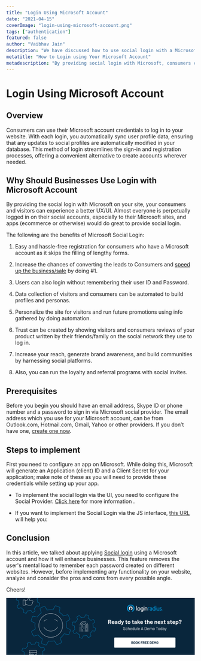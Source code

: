 ```yaml
---
title: "Login Using Microsoft Account"
date: "2021-04-15"
coverImage: "login-using-microsoft-account.png"
tags: ["authentication"]
featured: false 
author: "Vaibhav Jain" 
description: "We have discussed how to use social login with a Microsoft account in this article and how it can benefit companies. This method of login streamlines the sign-in and registration processes, offering a convenient alternative to create accounts wherever needed. Moreover, it relieves the user of the mental burden of remembering multiple passwords created on various websites."
metatitle: "How to Login using Your Microsoft Account"
metadescription: "By providing social login with Microsoft, consumers can experience a better UX/UI. Explore the benefits of Login with Microsoft and learn why businesses should use it."
---
```



# Login Using Microsoft Account

## Overview

Consumers can use their Microsoft account credentials to log in to your website. With each login, you automatically sync user profile data, ensuring that any updates to social profiles are automatically modified in your database. This method of login streamlines the sign-in and registration processes, offering a convenient alternative to create accounts wherever needed.

  

## Why Should Businesses Use Login with Microsoft Account

By providing the social login with Microsoft on your site, your consumers and visitors can experience a better UX/UI. Almost everyone is perpetually logged in on their social accounts, especially to their Microsoft sites, and apps (ecommerce or otherwise) would do great to provide social login.

  

The following are the benefits of Microsoft Social Login:

1.  Easy and hassle-free registration for consumers who have a Microsoft account as it skips the filling of lengthy forms.
    
2.  Increase the chances of converting the leads to Consumers and [speed up the business/sale](https://www.loginradius.com/blog/fuel/2021/01/sign-up-tips-conversion-rate/) by doing #1.
    
3.  Users can also login without remembering their user ID and Password.
    
4.  Data collection of visitors and consumers can be automated to build profiles and personas.
    
5.  Personalize the site for visitors and run future promotions using info gathered by doing automation.
    
6.  Trust can be created by showing visitors and consumers reviews of your product written by their friends/family on the social network they use to log in.
    
7.  Increase your reach, generate brand awareness, and build communities by harnessing social platforms.
    
8.  Also, you can run the loyalty and referral programs with social invites.
    

## Prerequisites

Before you begin you should have an email address, Skype ID or phone number and a password to sign in via Microsoft social provider. The email address which you use for your Microsoft account, can be from Outlook.com, Hotmail.com, Gmail, Yahoo or other providers. If you don’t have one, [create one now](https://account.microsoft.com/account).

## Steps to implement

First you need to configure an app on Microsoft. While doing this, Microsoft will generate an Application (client) ID and a Client Secret for your application; make note of these as you will need to provide these credentials while setting up your app.

-   To implement the social login via the UI, you need to configure the Social Provider. [Click here](https://www.loginradius.com/docs/authentication/quick-start/social-login/#partconfiguration1) for more information .
    
-   If you want to implement the Social Login via the JS interface, [this URL](https://www.loginradius.com/docs/authentication/quick-start/social-login/#partdeployment4) will help you:
    

## Conclusion

In this article, we talked about applying [Social login](https://www.loginradius.com/blog/start-with-identity/2021/02/social-login-infographic/) using a Microsoft account and how it will enhance businesses. This feature removes the user's mental load to remember each password created on different websites. However, before implementing any functionality on your website, analyze and consider the pros and cons from every possible angle.  
  

Cheers!


[![book-a-demo-loginradius](../../assets/book-a-demo-loginradius.png)](https://www.loginradius.com/book-a-demo/)